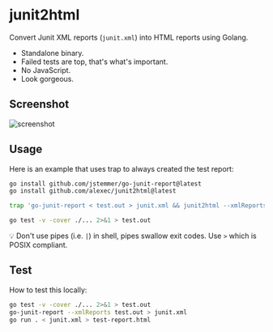 # junit2html

Convert Junit XML reports (`junit.xml`) into HTML reports using Golang.

* Standalone binary.
* Failed tests are top, that's what's important.
* No JavaScript.
* Look gorgeous.

## Screenshot

![screenshot](screenshot.png)

## Usage

Here is an example that uses trap to always created the test report:

```bash
go install github.com/jstemmer/go-junit-report@latest
go install github.com/alexec/junit2html@latest

trap 'go-junit-report < test.out > junit.xml && junit2html --xmlReports junit.xml > test-report.html' EXIT

go test -v -cover ./... 2>&1 > test.out
```

💡 Don't use pipes (i.e. `|`) in shell, pipes swallow exit codes. Use `>` which is POSIX compliant.

## Test

How to test this locally:

```bash
go test -v -cover ./... 2>&1 > test.out
go-junit-report --xmlReports test.out > junit.xml 
go run . < junit.xml > test-report.html 
```
